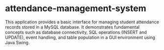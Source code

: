 # attendance-management-system
This application provides a basic interface for managing student attendance records stored in a MySQL database. It demonstrates fundamental concepts such as database connectivity, SQL operations (INSERT and UPDATE), event handling, and table population in a GUI environment using Java Swing.
